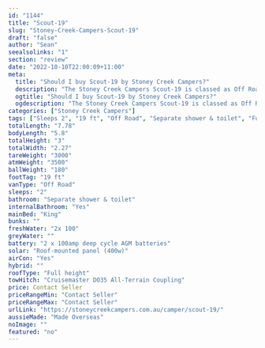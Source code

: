 ```yaml
---
id: "1144"
title: "Scout-19"
slug: "Stoney-Creek-Campers-Scout-19"
draft: "false"
author: "Sean"
seealsolinks: "1"
section: "review"
date: "2022-10-10T22:00:09+11:00"
meta:
  title: "Should I buy Scout-19 by Stoney Creek Campers?"
  description: "The Stoney Creek Campers Scout-19 is classed as Off Road, and sleeps 2 people. It is Made Overseas and comes in at 19 ft. It generally has Separate shower & toilet."
  ogtitle: "Should I buy Scout-19 by Stoney Creek Campers?"
  ogdescription: "The Stoney Creek Campers Scout-19 is classed as Off Road, and sleeps 2 people. It is Made Overseas and comes in at 19 ft. It generally has Separate shower & toilet."
categories: ["Stoney Creek Campers"]
tags: ["Sleeps 2", "19 ft", "Off Road", "Separate shower & toilet", "Full height", "Price Unknown", "Made Overseas"]
totalLength: "7.78"
bodyLength: "5.8"
totalHeight: "3"
totalWidth: "2.27"
tareWeight: "3000"
atmWeight: "3500"
ballWeight: "180"
footTag: "19 ft"
vanType: "Off Road"
sleeps: "2"
bathroom: "Separate shower & toilet"
internalBathroom: "Yes"
mainBed: "King"
bunks: ""
freshWater: "2x 100"
greyWater: ""
battery: "2 x 100amp deep cycle AGM batteries"
solar: "Roof-mounted panel (400w)"
airCon: "Yes"
hybrid: ""
roofType: "Full height"
towHitch: "Cruisemaster DO35 All-Terrain Coupling"
price: Contact Seller
priceRangeMin: "Contact Seller"
priceRangeMax: "Contact Seller"
urlLink: "https://stoneycreekcampers.com.au/camper/scout-19/"
aussieMade: "Made Overseas"
noImage: ""
featured: "no"
---
```


